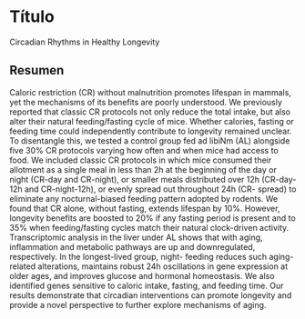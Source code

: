 # Título

Circadian Rhythms in Healthy Longevity

## Resumen 

Caloric restriction (CR) without malnutrition promotes lifespan in mammals, yet the mechanisms of its benefits are poorly understood. We previously reported that  classic CR protocols not  only reduce the total intake, but  also alter their natural feeding/fasting cycle of mice. Whether calories, fasting or feeding time could independently contribute to longevity remained unclear. To disentangle this, we tested a control group fed ad libiNm (AL) alongside five 30% CR protocols varying how often and when mice had access to food. We included classic CR protocols in which mice consumed their allotment as a single meal in less than 2h at the beginning of the day or night (CR-day and CR-night), or smaller meals distributed over 12h (CR-day- 12h and CR-night-12h), or evenly spread out throughout 24h (CR- spread) to eliminate any nocturnal-biased feeding pattern adopted by rodents. We found that CR alone, without fasting, extends lifespan by 10%. However, longevity benefits are boosted to 20% if any fasting period is present  and  to 35%  when feeding/fasting cycles match their natural clock-driven activity. Transcriptomic  analysis in  the  liver under AL shows that  with  aging, inflammation and metabolic pathways are up and downregulated, respectively. In the longest-lived group, night- feeding reduces such aging-related alterations, maintains robust 24h oscillations in gene expression at older ages, and improves glucose and hormonal homeostasis. We also identified genes sensitive to caloric intake, fasting, and feeding time. Our  results demonstrate that circadian interventions can promote longevity and provide a novel perspective to further explore mechanisms of aging.
